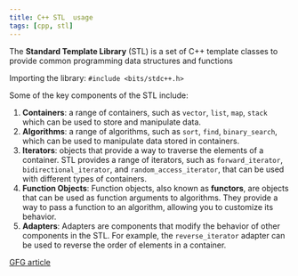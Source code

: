 ```yaml
---
title: C++ STL  usage
tags: [cpp, stl]
---
```


The **Standard Template Library** (STL) is a set of C++ template classes to provide common programming data structures and functions

Importing the library: `#include <bits/stdc++.h>`

Some of the key components of the STL include:

1. **Containers**: a range of containers, such as `vector`, `list`, `map`, `stack` which can be used to store and manipulate data.
2. **Algorithms**: a range of algorithms, such as `sort`, `find`, `binary_search`, which can be used to manipulate data stored in containers.
3. **Iterators**: objects that provide a way to traverse the elements of a container. STL provides a range of iterators, such as `forward_iterator`, `bidirectional_iterator`, and `random_access_iterator`, that can be used with different types of containers.
4. **Function Objects**: Function objects, also known as **functors**, are objects that can be used as function arguments to algorithms. They provide a way to pass a function to an algorithm, allowing you to customize its behavior.
5. **Adapters**: Adapters are components that modify the behavior of other components in the STL. For example, the `reverse_iterator` adapter can be used to reverse the order of elements in a container.

[GFG article](https://www.geeksforgeeks.org/the-c-standard-template-library-stl/)
